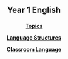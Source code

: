 <h2> 
<p align="center">
Year 1 English
</p>
</h2>

<h4>
<p align="center">
  <a href="https://tangerina-pt.github.io/English/Year1_vocab">Topics</a>
  <br>
</p>
<p align="center">
  <a href="https://tangerina-pt.github.io/English/Year1_conv">Language Structures</a>
  <br>
</p>
<p align="center">
  <a href="https://tangerina-pt.github.io/English/Class_A">Classroom Language</a>
  <br>
</p>
</h4>
